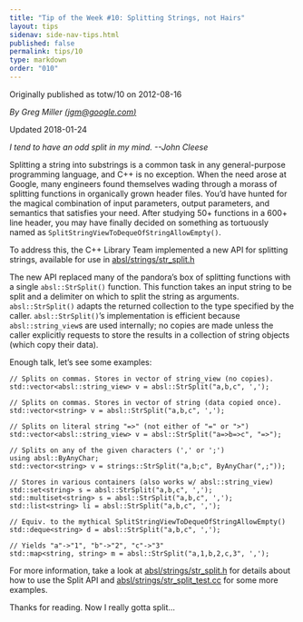 ```yaml
---
title: "Tip of the Week #10: Splitting Strings, not Hairs"
layout: tips
sidenav: side-nav-tips.html
published: false
permalink: tips/10
type: markdown
order: "010"
---
```


Originally published as totw/10 on 2012-08-16

*By Greg Miller [(jgm@google.com)](mailto:jgm@google.com)*

Updated 2018-01-24

*I tend to have an odd split in my mind. --John Cleese*

Splitting a string into substrings is a common task in any general-purpose
programming language, and C++ is no exception. When the need arose at Google,
many engineers found themselves wading through a morass of splitting functions
in organically grown header files. You’d have hunted for the magical combination
of input parameters, output parameters, and semantics that satisfies your need.
After studying 50+ functions in a 600+ line header, you may have finally decided
on something as tortuously named as
`SplitStringViewToDequeOfStringAllowEmpty()`.

To address this, the C++ Library Team implemented a new API for splitting
strings, available for use in
[absl/strings/str_split.h][str_split]

The new API replaced many of the pandora’s box of splitting functions with a
single `absl::StrSplit()` function. This function takes an input string to be
split and a delimiter on which to split the string as arguments.
`absl::StrSplit()` adapts the returned collection to the type specified by the
caller. `absl::StrSplit()`’s implementation is efficient because
`absl::string_view`s are used internally; no copies are made unless the caller
explicitly requests to store the results in a collection of string objects
(which copy their data).

Enough talk, let’s see some examples:

```
// Splits on commas. Stores in vector of string_view (no copies).
std::vector<absl::string_view> v = absl::StrSplit("a,b,c", ',');

// Splits on commas. Stores in vector of string (data copied once).
std::vector<string> v = absl::StrSplit("a,b,c", ',');

// Splits on literal string "=>" (not either of "=" or ">")
std::vector<absl::string_view> v = absl::StrSplit("a=>b=>c", "=>");

// Splits on any of the given characters (',' or ';')
using absl::ByAnyChar;
std::vector<string> v = strings::StrSplit("a,b;c", ByAnyChar(",;"));

// Stores in various containers (also works w/ absl::string_view)
std::set<string> s = absl::StrSplit("a,b,c", ',');
std::multiset<string> s = absl::StrSplit("a,b,c", ',');
std::list<string> li = absl::StrSplit("a,b,c", ',');

// Equiv. to the mythical SplitStringViewToDequeOfStringAllowEmpty()
std::deque<string> d = absl::StrSplit("a,b,c", ',');

// Yields "a"->"1", "b"->"2", "c"->"3"
std::map<string, string> m = absl::StrSplit("a,1,b,2,c,3", ',');
```

For more information, take a look at
[absl/strings/str_split.h][str_split] for details about how to use
the Split API and [absl/strings/str_split_test.cc][str_split_test]
for some more examples.

Thanks for reading. Now I really gotta split...

[str_split]: https://github.com/abseil/abseil-cpp/blob/master/absl/strings/str_split.h
[str_split_test]: https://github.com/abseil/abseil-cpp/blob/master/absl/strings/str_split_test.cc